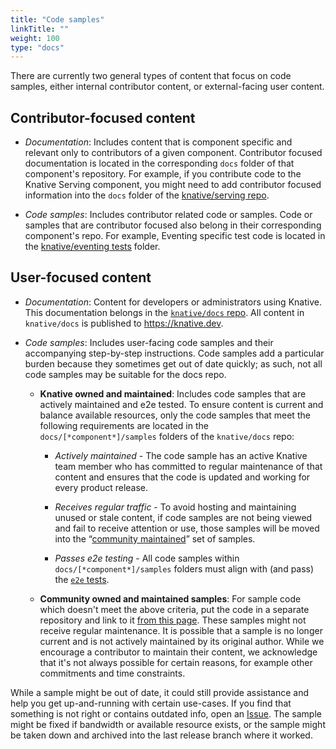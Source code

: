```yaml
---
title: "Code samples"
linkTitle: ""
weight: 100
type: "docs"
---
```


There are currently two general types of content that focus on code samples,
either internal contributor content, or external-facing user content.

## Contributor-focused content

- _Documentation_: Includes content that is component specific and relevant only
  to contributors of a given component. Contributor focused documentation is
  located in the corresponding `docs` folder of that component's repository. For
  example, if you contribute code to the Knative Serving component, you might
  need to add contributor focused information into the `docs` folder of the
  [knative/serving repo](https://github.com/knative/serving/tree/main/docs/).

- _Code samples_: Includes contributor related code or samples. Code or samples
  that are contributor focused also belong in their corresponding component's
  repo. For example, Eventing specific test code is located in the
  [knative/eventing tests](https://github.com/knative/eventing/tree/main/test)
  folder.

## User-focused content

- _Documentation_: Content for developers or administrators using Knative. This
  documentation belongs in the
  [`knative/docs` repo](https://github.com/knative/docs). All content in
  `knative/docs` is published to https://knative.dev.

- _Code samples_: Includes user-facing code samples and their accompanying
  step-by-step instructions. Code samples add a particular burden because they
  sometimes get out of date quickly; as such, not all code samples may be
  suitable for the docs repo.

  - **Knative owned and maintained**: Includes code samples that are actively
    maintained and e2e tested. To ensure content is current and balance
    available resources, only the code samples that meet the following
    requirements are located in the `docs/[*component*]/samples` folders of the
    `knative/docs` repo:

    - _Actively maintained_ - The code sample has an active Knative team member
      who has committed to regular maintenance of that content and ensures that
      the code is updated and working for every product release.

    - _Receives regular traffic_ - To avoid hosting and maintaining unused or
      stale content, if code samples are not being viewed and fail to receive
      attention or use, those samples will be moved into the
      “[community maintained](https://github.com/knative/docs/tree/main/community/samples)”
      set of samples.

    - _Passes e2e testing_ - All code samples within
      `docs/[*component*]/samples` folders must align with (and pass) the
      [`e2e` tests](https://github.com/knative/docs/tree/main/test).

  - **Community owned and maintained samples**: For sample code which doesn't
    meet the above criteria, put the code in a separate repository and link to
    it [from this page](https://github.com/knative/docs/tree/main/community/samples/README.md).
    These samples might not receive regular maintenance. It is possible that a
    sample is no longer current and is not actively maintained by its original
    author. While we encourage a contributor to maintain their content, we
    acknowledge that it's not always possible for certain reasons, for example
    other commitments and time constraints.

While a sample might be out of date, it could still provide assistance and help
you get up-and-running with certain use-cases. If you find that something is not
right or contains outdated info, open an
[Issue](https://github.com/knative/docs/issues/new). The sample might be fixed
if bandwidth or available resource exists, or the sample might be taken down and
archived into the last release branch where it worked.

